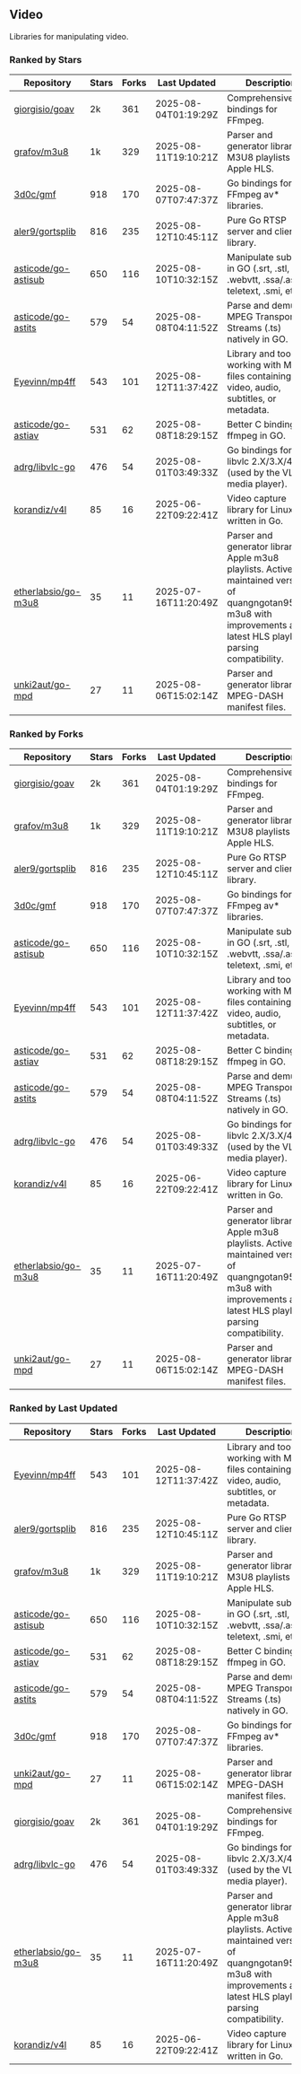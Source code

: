 ## Video

Libraries for manipulating video.

### Ranked by Stars

| Repository | Stars | Forks | Last Updated | Description | 
|------------|-------|-------|--------------|-------------|
| [giorgisio/goav](https://github.com/giorgisio/goav) | 2k | 361 | 2025-08-04T01:19:29Z |  Comprehensive Go bindings for FFmpeg. |
| [grafov/m3u8](https://github.com/grafov/m3u8) | 1k | 329 | 2025-08-11T19:10:21Z |  Parser and generator library of M3U8 playlists for Apple HLS. |
| [3d0c/gmf](https://github.com/3d0c/gmf) | 918 | 170 | 2025-08-07T07:47:37Z |  Go bindings for FFmpeg av\* libraries. |
| [aler9/gortsplib](https://github.com/aler9/gortsplib) | 816 | 235 | 2025-08-12T10:45:11Z |  Pure Go RTSP server and client library. |
| [asticode/go-astisub](https://github.com/asticode/go-astisub) | 650 | 116 | 2025-08-10T10:32:15Z |  Manipulate subtitles in GO (.srt, .stl, .ttml, .webvtt, .ssa/.ass, teletext, .smi, etc.). |
| [asticode/go-astits](https://github.com/asticode/go-astits) | 579 | 54 | 2025-08-08T04:11:52Z |  Parse and demux MPEG Transport Streams (.ts) natively in GO. |
| [Eyevinn/mp4ff](https://github.com/Eyevinn/mp4ff) | 543 | 101 | 2025-08-12T11:37:42Z |  Library and tools for working with MP4 files containing video, audio, subtitles, or metadata. |
| [asticode/go-astiav](https://github.com/asticode/go-astiav) | 531 | 62 | 2025-08-08T18:29:15Z |  Better C bindings for ffmpeg in GO. |
| [adrg/libvlc-go](https://github.com/adrg/libvlc-go) | 476 | 54 | 2025-08-01T03:49:33Z |  Go bindings for libvlc 2.X/3.X/4.X (used by the VLC media player). |
| [korandiz/v4l](https://github.com/korandiz/v4l) | 85 | 16 | 2025-06-22T09:22:41Z |  Video capture library for Linux, written in Go. |
| [etherlabsio/go-m3u8](https://github.com/etherlabsio/go-m3u8) | 35 | 11 | 2025-07-16T11:20:49Z |  Parser and generator library for Apple m3u8 playlists. Actively maintained version of quangngotan95/go-m3u8 with improvements and latest HLS playlist parsing compatibility. |
| [unki2aut/go-mpd](https://github.com/unki2aut/go-mpd) | 27 | 11 | 2025-08-06T15:02:14Z |  Parser and generator library for MPEG-DASH manifest files. |

### Ranked by Forks

| Repository | Stars | Forks | Last Updated | Description | 
|------------|-------|-------|--------------|-------------|
| [giorgisio/goav](https://github.com/giorgisio/goav) | 2k | 361 | 2025-08-04T01:19:29Z |  Comprehensive Go bindings for FFmpeg. |
| [grafov/m3u8](https://github.com/grafov/m3u8) | 1k | 329 | 2025-08-11T19:10:21Z |  Parser and generator library of M3U8 playlists for Apple HLS. |
| [aler9/gortsplib](https://github.com/aler9/gortsplib) | 816 | 235 | 2025-08-12T10:45:11Z |  Pure Go RTSP server and client library. |
| [3d0c/gmf](https://github.com/3d0c/gmf) | 918 | 170 | 2025-08-07T07:47:37Z |  Go bindings for FFmpeg av\* libraries. |
| [asticode/go-astisub](https://github.com/asticode/go-astisub) | 650 | 116 | 2025-08-10T10:32:15Z |  Manipulate subtitles in GO (.srt, .stl, .ttml, .webvtt, .ssa/.ass, teletext, .smi, etc.). |
| [Eyevinn/mp4ff](https://github.com/Eyevinn/mp4ff) | 543 | 101 | 2025-08-12T11:37:42Z |  Library and tools for working with MP4 files containing video, audio, subtitles, or metadata. |
| [asticode/go-astiav](https://github.com/asticode/go-astiav) | 531 | 62 | 2025-08-08T18:29:15Z |  Better C bindings for ffmpeg in GO. |
| [asticode/go-astits](https://github.com/asticode/go-astits) | 579 | 54 | 2025-08-08T04:11:52Z |  Parse and demux MPEG Transport Streams (.ts) natively in GO. |
| [adrg/libvlc-go](https://github.com/adrg/libvlc-go) | 476 | 54 | 2025-08-01T03:49:33Z |  Go bindings for libvlc 2.X/3.X/4.X (used by the VLC media player). |
| [korandiz/v4l](https://github.com/korandiz/v4l) | 85 | 16 | 2025-06-22T09:22:41Z |  Video capture library for Linux, written in Go. |
| [etherlabsio/go-m3u8](https://github.com/etherlabsio/go-m3u8) | 35 | 11 | 2025-07-16T11:20:49Z |  Parser and generator library for Apple m3u8 playlists. Actively maintained version of quangngotan95/go-m3u8 with improvements and latest HLS playlist parsing compatibility. |
| [unki2aut/go-mpd](https://github.com/unki2aut/go-mpd) | 27 | 11 | 2025-08-06T15:02:14Z |  Parser and generator library for MPEG-DASH manifest files. |

### Ranked by Last Updated

| Repository | Stars | Forks | Last Updated | Description | 
|------------|-------|-------|--------------|-------------|
| [Eyevinn/mp4ff](https://github.com/Eyevinn/mp4ff) | 543 | 101 | 2025-08-12T11:37:42Z |  Library and tools for working with MP4 files containing video, audio, subtitles, or metadata. |
| [aler9/gortsplib](https://github.com/aler9/gortsplib) | 816 | 235 | 2025-08-12T10:45:11Z |  Pure Go RTSP server and client library. |
| [grafov/m3u8](https://github.com/grafov/m3u8) | 1k | 329 | 2025-08-11T19:10:21Z |  Parser and generator library of M3U8 playlists for Apple HLS. |
| [asticode/go-astisub](https://github.com/asticode/go-astisub) | 650 | 116 | 2025-08-10T10:32:15Z |  Manipulate subtitles in GO (.srt, .stl, .ttml, .webvtt, .ssa/.ass, teletext, .smi, etc.). |
| [asticode/go-astiav](https://github.com/asticode/go-astiav) | 531 | 62 | 2025-08-08T18:29:15Z |  Better C bindings for ffmpeg in GO. |
| [asticode/go-astits](https://github.com/asticode/go-astits) | 579 | 54 | 2025-08-08T04:11:52Z |  Parse and demux MPEG Transport Streams (.ts) natively in GO. |
| [3d0c/gmf](https://github.com/3d0c/gmf) | 918 | 170 | 2025-08-07T07:47:37Z |  Go bindings for FFmpeg av\* libraries. |
| [unki2aut/go-mpd](https://github.com/unki2aut/go-mpd) | 27 | 11 | 2025-08-06T15:02:14Z |  Parser and generator library for MPEG-DASH manifest files. |
| [giorgisio/goav](https://github.com/giorgisio/goav) | 2k | 361 | 2025-08-04T01:19:29Z |  Comprehensive Go bindings for FFmpeg. |
| [adrg/libvlc-go](https://github.com/adrg/libvlc-go) | 476 | 54 | 2025-08-01T03:49:33Z |  Go bindings for libvlc 2.X/3.X/4.X (used by the VLC media player). |
| [etherlabsio/go-m3u8](https://github.com/etherlabsio/go-m3u8) | 35 | 11 | 2025-07-16T11:20:49Z |  Parser and generator library for Apple m3u8 playlists. Actively maintained version of quangngotan95/go-m3u8 with improvements and latest HLS playlist parsing compatibility. |
| [korandiz/v4l](https://github.com/korandiz/v4l) | 85 | 16 | 2025-06-22T09:22:41Z |  Video capture library for Linux, written in Go. |

